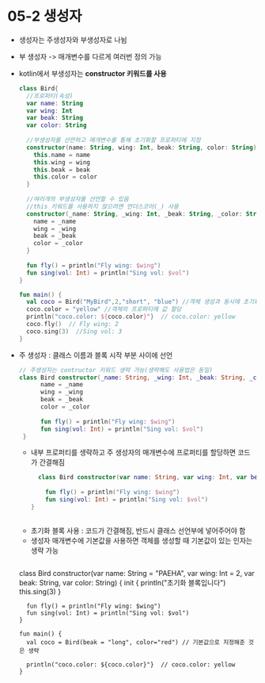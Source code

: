 # 05-2 생성자

- 생성자는 주생성자와 부생성자로 나뉨
- 부 생성자 -> 매개변수를 다르게 여러번 정의 가능
- kotlin에서 부생성자는 **constructor 키워드를 사용**
    ```kotlin
    class Bird{
      //프로퍼티(속성)
      var name: String
      var wing: Int
      var beak: String
      var color: String
      
      //부생성자를 선언하고 매개변수를 통해 초기화할 프로퍼티에 지정
      constructor(name: String, wing: Int, beak: String, color: String) {
        this.name = name
        this.wing = wing
        this.beak = beak
        this.color = color
      }
      
      //여러개의 부생성자를 선언할 수 있음
      //this 키워드를 사용하지 않으려면 언더스코어(_) 사용
      constructor(_name: String, _wing: Int, _beak: String, _color: String) {
        name = _name
        wing = _wing
        beak = _beak
        color = _color
      }
      
      fun fly() = println("Fly wing: $wing")
      fun sing(vol: Int) = println("Sing vol: $vol")
    }
    
    fun main() { 
      val coco = Bird("MyBird",2,"short", "blue") //객체 생성과 동시에 초기화
      coco.color = "yellow" //객체의 프로퍼티에 값 할당
      println("coco.color: ${coco.color}"}  // coco.color: yellow
      coco.fly()  // Fly wing: 2
      coco.sing(3)  //Sing vol: 3
    }
    ```
    
- 주 생성자 : 클래스 이름과 블록 시작 부분 사이에 선언
  ```kotlin
  // 주생성자는 contructor 키워드 생략 가능(생략해도 사용법은 동일)
  class Bird constructor(_name: String, _wing: Int, _beak: String, _color: String) {
        name = _name
        wing = _wing
        beak = _beak
        color = _color
        
        fun fly() = println("Fly wing: $wing")
        fun sing(vol: Int) = println("Sing vol: $vol")
   }
   ```
   
  - 내부 프로퍼티를 생략하고 주 생성자의 매개변수에 프로퍼티를 할당하면 코드가 간결해짐
    ```kotlin
      class Bird constructor(var name: String, var wing: Int, var beak: String, var color: String) {
      
        fun fly() = println("Fly wing: $wing")
        fun sing(vol: Int) = println("Sing vol: $vol")
    }
   
  - 초기화 블록 사용 : 코드가 간결해짐, 반드시 클래스 선언부에 넣어주어야 함
  - 생성자 매개변수에 기본값을 사용하면 객체를 생성할 때 기본값이 있는 인자는 생략 가능
    ```kotlin
   class Bird constructor(var name: String = "PAEHA", var wing: Int = 2, var beak: String, var color: String) {
        init {
        println("초기화 블록입니다")
        this.sing(3)
        }
        
        fun fly() = println("Fly wing: $wing")
        fun sing(vol: Int) = println("Sing vol: $vol")
      }
   
      fun main() { 
        val coco = Bird(beak = "long", color="red") // 기본값으로 지정해준 것은 생략
      
        println("coco.color: ${coco.color}"}  // coco.color: yellow
      }
     ```
